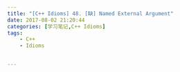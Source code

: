 ```yaml
---
title: "[C++ Idioms] 48. [缺] Named External Argument"
date: 2017-08-02 21:20:44
categories: [学习笔记,C++ Idioms]
tags:
    - C++
    - Idioms


---
```

